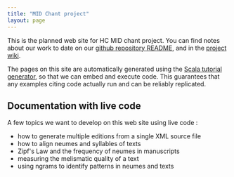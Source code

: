 ```yaml
---
title: "MID Chant project"
layout: page
---
```


This is the planned web site for HC MID chant project.  You can find notes about our work to date on our [github repository README](https://github.com/hcmid), and in the [project wiki](https://github.com/hcmid/chant/wiki).

The pages on this site are automatically generated using the [Scala tutorial generator](https://github.com/tpolecat/tut), so that we can embed and execute code.  This guarantees that any examples citing code actually run and can be reliably replicated.



## Documentation with live code

A few topics we want to develop on this web site using live code :


-   how to generate multiple editions from a single XML source file
-   how to align neumes and syllables of texts
-   Zipf's Law and the frequency of neumes in manuscripts
-   measuring the melismatic quality of a text
-   using ngrams to identify patterns in neumes and texts
